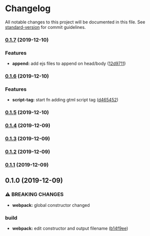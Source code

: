 # Changelog

All notable changes to this project will be documented in this file. See [standard-version](https://github.com/conventional-changelog/standard-version) for commit guidelines.

### [0.1.7](https://github.com/ecomclub/widget-tag-manager/compare/v0.1.6...v0.1.7) (2019-12-10)


### Features

* **append:** add ejs files to append on head/body ([12d9711](https://github.com/ecomclub/widget-tag-manager/commit/12d97113ce4bc95e89e6c4a0b7a8680ec103edda))

### [0.1.6](https://github.com/ecomclub/widget-tag-manager/compare/v0.1.5...v0.1.6) (2019-12-10)


### Features

* **script-tag:** start fn adding gtml script tag ([d465452](https://github.com/ecomclub/widget-tag-manager/commit/d465452a7f4f184bc125431b2d103e589b2814d9))

### [0.1.5](https://github.com/ecomclub/widget-tag-manager/compare/v0.1.4...v0.1.5) (2019-12-10)

### [0.1.4](https://github.com/ecomclub/widget-tag-manager/compare/v0.1.3...v0.1.4) (2019-12-09)

### [0.1.3](https://github.com/ecomclub/widget-tag-manager/compare/v0.1.2...v0.1.3) (2019-12-09)

### [0.1.2](https://github.com/ecomclub/widget-tag-manager/compare/v0.1.1...v0.1.2) (2019-12-09)

### [0.1.1](https://github.com/ecomclub/widget-tag-manager/compare/v0.1.0...v0.1.1) (2019-12-09)

## 0.1.0 (2019-12-09)


### ⚠ BREAKING CHANGES

* **webpack:** global constructor changed

### build

* **webpack:** edit constructor and output filename ([b14f9ee](https://github.com/ecomclub/widget-tag-manager/commit/b14f9eeda5f6e5d74133119a97a4a213a1e52d87))

